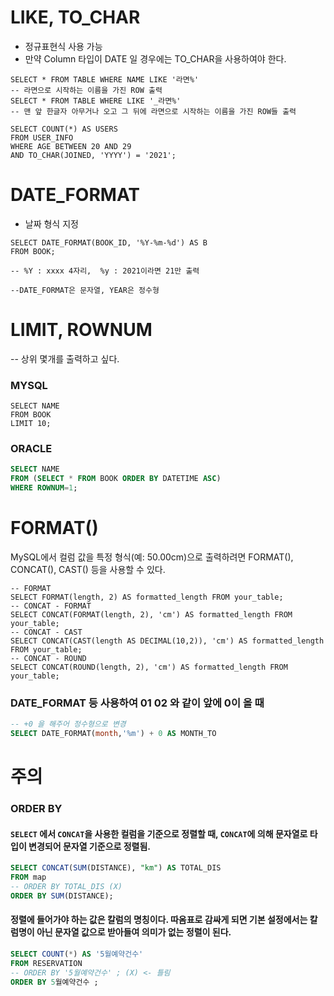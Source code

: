 # LIKE, TO_CHAR
- 정규표현식 사용 가능
- 만약 Column 타입이 DATE 일 경우에는 TO_CHAR을 사용하여야 한다.
```MYSQL
SELECT * FROM TABLE WHERE NAME LIKE '라면%'
-- 라면으로 시작하는 이름을 가진 ROW 출력
SELECT * FROM TABLE WHERE LIKE '_라면%'
-- 맨 앞 한글자 아무거나 오고 그 뒤에 라면으로 시작하는 이름을 가진 ROW들 출력

SELECT COUNT(*) AS USERS
FROM USER_INFO
WHERE AGE BETWEEN 20 AND 29
AND TO_CHAR(JOINED, 'YYYY') = '2021';

```

# DATE_FORMAT
- 날짜 형식 지정

```MYSQL
SELECT DATE_FORMAT(BOOK_ID, '%Y-%m-%d') AS B
FROM BOOK;

-- %Y : xxxx 4자리,  %y : 2021이라면 21만 출력

--DATE_FORMAT은 문자열, YEAR은 정수형
```

# LIMIT, ROWNUM
-- 상위 몇개를 출력하고 싶다.
### MYSQL
```MYSQL
SELECT NAME
FROM BOOK
LIMIT 10;
```
### ORACLE
```SQL
SELECT NAME
FROM (SELECT * FROM BOOK ORDER BY DATETIME ASC)
WHERE ROWNUM=1;
```

# FORMAT()
MySQL에서 컬럼 값을 특정 형식(예: 50.00cm)으로 출력하려면 FORMAT(), CONCAT(), CAST() 등을 사용할 수 있다.
```MYSQL
-- FORMAT
SELECT FORMAT(length, 2) AS formatted_length FROM your_table;
-- CONCAT - FORMAT
SELECT CONCAT(FORMAT(length, 2), 'cm') AS formatted_length FROM your_table;
-- CONCAT - CAST
SELECT CONCAT(CAST(length AS DECIMAL(10,2)), 'cm') AS formatted_length FROM your_table;
-- CONCAT - ROUND
SELECT CONCAT(ROUND(length, 2), 'cm') AS formatted_length FROM your_table;
```

### DATE_FORMAT 등 사용하여 01 02 와 같이 앞에 0이 올 때
```SQL
-- +0 을 해주어 정수형으로 변경
SELECT DATE_FORMAT(month,'%m') + 0 AS MONTH_TO
```

# 주의
### ORDER BY
#### `SELECT` 에서 `CONCAT`을 사용한 컬럼을 기준으로 정렬할 때, `CONCAT`에 의해 문자열로 타입이 변경되어 문자열 기준으로 정렬됨.
```SQL
SELECT CONCAT(SUM(DISTANCE), "km") AS TOTAL_DIS
FROM map
-- ORDER BY TOTAL_DIS (X)
ORDER BY SUM(DISTANCE);
```

#### 정렬에 들어가야 하는 값은 칼럼의 명칭이다.  따옴표로 감싸게 되면 기본 설정에서는 칼럼명이 아닌 문자열 값으로 받아들여 의미가 없는 정렬이 된다.
```SQL
SELECT COUNT(*) AS '5월예약건수'
FROM RESERVATION
-- ORDER BY '5월예약건수' ; (X) <- 틀림
ORDER BY 5월예약건수 ; 

